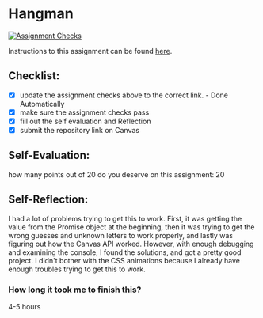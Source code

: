 Hangman
=====================
[![Assignment Checks](https://github.com/IT3049C-Students/6-hangman-RileySetser/actions/workflows/classroom.yml/badge.svg)](https://github.com/IT3049C-Students/6-hangman-RileySetser/actions/workflows/classroom.yml)

Instructions to this assignment can be found [here](#).

## Checklist:
- [x] update the assignment checks above to the correct link. - Done Automatically
- [x] make sure the assignment checks pass
- [x] fill out the self evaluation and Reflection
- [x] submit the repository link on Canvas

## Self-Evaluation:

how many points out of 20 do you deserve on this assignment: 20

## Self-Reflection:

I had a lot of problems trying to get this to work. First, it was getting the value from the Promise object at the beginning, then it was trying to get the wrong guesses and unknown letters to work properly, and lastly was figuring out how the Canvas API worked. However, with enough debugging and examining the console, I found the solutions, and got a pretty good project. I didn't bother with the CSS animations because I already have enough troubles trying to get this to work.

### How long it took me to finish this?

4-5 hours
